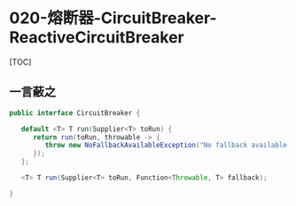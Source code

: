 # 020-熔断器-CircuitBreaker-ReactiveCircuitBreaker

[TOC]

## 一言蔽之

```java
public interface CircuitBreaker {

   default <T> T run(Supplier<T> toRun) {
      return run(toRun, throwable -> {
         throw new NoFallbackAvailableException("No fallback available.", throwable);
      });
   };

   <T> T run(Supplier<T> toRun, Function<Throwable, T> fallback);

}
```

